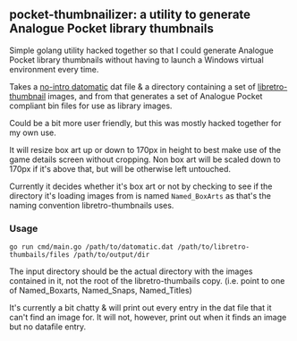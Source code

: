 ## pocket-thumbnailizer: a utility to generate Analogue Pocket library thumbnails

Simple golang utility hacked together so that I could generate Analogue Pocket library thumbnails without having to launch a Windows virtual environment every time.

Takes a [no-intro datomatic](https://datomatic.no-intro.org) dat file & a directory containing a set of [libretro-thumbnail](https://github.com/libretro-thumbnails) images, and from that generates a set of Analogue Pocket compliant bin files for use as library images.

Could be a bit more user friendly, but this was mostly hacked together for my own use.

It will resize box art up or down to 170px in height to best make use of the game details screen without cropping. Non box art will be scaled down to 170px if it's above that, but will be otherwise left untouched.

Currently it decides whether it's box art or not by checking to see if the directory it's loading images from is named `Named_BoxArts` as that's the naming convention libretro-thumbnails uses.

### Usage
`go run cmd/main.go /path/to/datomatic.dat /path/to/libretro-thumbails/files /path/to/output/dir`

The input directory should be the actual directory with the images contained in it, not the root of the libretro-thumbails copy. (i.e. point to one of Named_Boxarts, Named_Snaps, Named_Titles)

It's currently a bit chatty & will print out every entry in the dat file that it can't find an image for. It will not, however, print out when it finds an image but no datafile entry.
